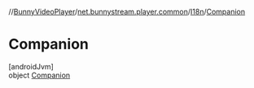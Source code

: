//[BunnyVideoPlayer](../../../../index.md)/[net.bunnystream.player.common](../../index.md)/[I18n](../index.md)/[Companion](index.md)

# Companion

[androidJvm]\
object [Companion](index.md)
